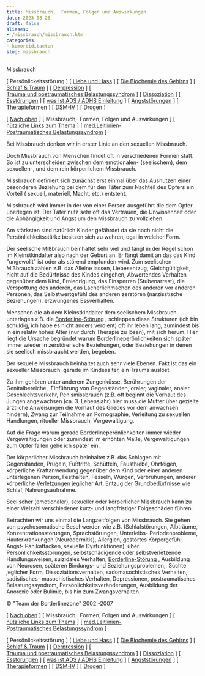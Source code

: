 ```yaml
---
title: Missbrauch,  Formen, Folgen und Auswirkungen
date: 2023-08-26
draft: false
aliases:
- /missbrauch/missbrauch.htm
categories:
- komorbiditaeten
slug: missbrauch
---
```



Missbrauch

[ Persönlickeitsstörung ] [ [Liebe und Hass](../definition/liebe1.htm) ] [ [Die Biochemie des Gehirns](../biochemie/biochemie.htm) ] [ [Schlaf & Traum](../schlaf/traum.htm) ] [ [Derpression](../depression/depri.html) ] [ [Trauma und postraumatisches Belastungssyndrom](../trauma/trauma.htm) ] [ [Dissoziation](../disso/dissoziation.htm) ] [ [Esstörungen](../ess/esst1.html) ] [ [was ist ADS / ADHS Einleitung](../ads/ads.html) ] [ [Angststörungen](../angststoerung/angststoerungen.htm) ] [ [Therapieformen](../theraformen/theraformen.htm) ] [ [DSM-IV](../definition/dsm.htm) ] [ [Drogen](../definition/definitionen_1.htm) ]

[ [Nach oben](../trauma/trauma.htm) ] [ Missbrauch,  Formen, Folgen und Auswirkungen ] [ [nützliche Links zum Thema](missbrauch1.htm) ] [ [med.Leitlinien-Postraumatisches Belastungssyndrom](../trauma/med-leitlinien-ptsb.pdf) ]

Bei Missbrauch denken wir in erster Linie an
den sexuellen Missbrauch.

Doch Missbrauch von Menschen findet oft in
verschiedenen Formen statt. So ist zu unterscheiden zwischen dem emotionalen-
(seelischem), dem sexuellen-, und dem rein körperlichem Missbrauch.

Missbrauch definiert sich
zunächst erst einmal über das Ausnutzen einer besonderen Beziehung bei dem
für den Täter zum Nachteil des Opfers ein Vorteil ( sexuell, materiell, Macht,
etc.) entsteht.

Missbrauch wird immer in der von einer Person
ausgeführt die dem Opfer überlegen ist. Der Täter nutz sehr oft das Vertrauen,
die Unwissenheit oder die Abhängigkeit und Angst um den Missbrauch zu
vollziehen.

Am stärksten sind natürlich Kinder
gefährdet da sie noch nicht die Persönlichkeitsstärke besitzen sich zu
wehren, egal in welcher Form.

Der seelische Mißbrauch
beinhaltet sehr viel und fängt in der Regel schon im Kleinstkindalter also nach
der Geburt an. Er fängt damit an das das Kind "ungewollt" ist oder
als störend empfunden wird. Zum seelischen Mißbrauch zählen z.B. das Alleine
lassen, Liebesentzug, Gleichgültigkeit, nicht auf die Bedürfnisse des Kindes
eingehen, Abwertendes Verhalten gegenüber dem Kind, Erniedrigung, das
Einsperren (Stubenarrest), die Verspottung des anderen, das Lächerlichmachen
des anderen vor anderen Personen, das Selbstwertgefühl des anderen zerstören
(narzisstische Beziehungen), erzwungenes Essverhalten.

Menschen die ab dem Kleinstkindalter dem
seelischem Missbrauch unterlagen z.B. die [Borderline-Störung](https://blz.borderliner.ch/bord/bord1/bord1.html) , schleppen diese
Strukturen (ich bin schuldig, ich habe es nicht anders verdient) oft ihr leben
lang, zumindest bis in ein relativ hohes Alter (nur durch Therapie zu
lösen), mit sich herum. Hier liegt die Ursache begründet warum
Borderlineperönlichkeiten sich später immer wieder in zerstörerische
Beziehungen, oder Beziehungen in denen sie seelisch missbraucht werden,
begeben.

Der sexuelle Missbrauch
beinhaltet auch sehr viele Ebenen. Fakt ist das ein sexueller Missbrauch, gerade
im Kindesalter, ein Trauma auslöst.

Zu ihm gehören unter anderem Zungenküsse,
Berührungen der Genitalbereiche,  Einführung von Gegenständen, oraler,
vaginaler, analer Geschlechtsverkehr, Penismissbrauch (z.B. oft beginnt die
Vorhaut des Jungen angewachsen (ca. 3. Lebensjahr) hier muss die Mutter über gezielte ärztliche Anweisungen die Vorhaut des Gliedes vor dem anwachsen
hindern),
Zwang zur Teilnahme an Pornographie, Verleitung zu sexuellen Handlungen, ritueller
Missbrauch, Vergewaltigung.

Auf die Frage warum gerade Borderlineperönlichkeiten
immer wieder Vergewaltigungen oder zumindest im erhöhten Maße, Vergewaltigungen zum Opfer fallen gehe ich später ein.

Der körperlicher
Missbrauch
beinhaltet z.B. das Schlagen
mit Gegenständen, Prügeln, Fußtritte, Schütteln, Fausthiebe,
Ohrfeigen, körperliche Kraftanwendung gegenüber dem Kind oder einer anderen
unterlegenen Person, Festhalten, Fesseln, Würgen, Verbrühungen, anderer
körperliche Verletzungen jeglicher Art, Entzug der Grundbedürfnisse wie
Schlaf, Nahrungsaufnahme.

Seelischer (emotionaler), sexueller oder körperlicher
Missbrauch kann zu
einer Vielzahl verschiedener kurz- und langfristiger Folgeschäden führen.

Betrachten wir uns einmal die Langzeitfolgen
von Missbrauch. Sie gehen von psychosomatische Beschwerden wie z.B. (Schlafstörungen,
Albträume, Konzentrationsstörungen, Sprachstörungen, Unterleibs-
Periodenprobleme, Hauterkrankungen (Neurodermitis), Allergien, gestörtes Körpergefühl, Angst- Panikattacken, sexuelle Dysfunktionen), über Persönlichkeitsstörungen, selbstschädigende oder
selbstverletzende Handlungsweisen, suizidales
Verhalten, [Borderline-Störung](https://blz.borderliner.ch/bord/bord1/bord1.html) , Ausbildung von Neurosen, späteren Bindungs- und Beziehungsproblemen,, Süchte jeglicher Form,
Dissoziationsverhalten, sadomasochistisches Verhalten, sadistisches-
masochistisches Verhalten, Depressionen,
 postraumatisches
Belastungssyndrom,
Persönlichkeitsveränderungen, Ausbildung der Anorexie
oder Bulimie, bis hin zum Zwangsverhalten.

© "Team der
Borderlinezone" 2002.-2007

[ [Nach oben](../trauma/trauma.htm) ] [ Missbrauch,  Formen, Folgen und Auswirkungen ] [ [nützliche Links zum Thema](missbrauch1.htm) ] [ [med.Leitlinien-Postraumatisches Belastungssyndrom](../trauma/med-leitlinien-ptsb.pdf) ]

[ Persönlickeitsstörung ] [ [Liebe und Hass](../definition/liebe1.htm) ] [ [Die Biochemie des Gehirns](../biochemie/biochemie.htm) ] [ [Schlaf & Traum](../schlaf/traum.htm) ] [ [Derpression](../depression/depri.html) ] [ [Trauma und postraumatisches Belastungssyndrom](../trauma/trauma.htm) ] [ [Dissoziation](../disso/dissoziation.htm) ] [ [Esstörungen](../ess/esst1.html) ] [ [was ist ADS / ADHS Einleitung](../ads/ads.html) ] [ [Angststörungen](../angststoerung/angststoerungen.htm) ] [ [Therapieformen](../theraformen/theraformen.htm) ] [ [DSM-IV](../definition/dsm.htm) ] [ [Drogen](../definition/definitionen_1.htm) ]